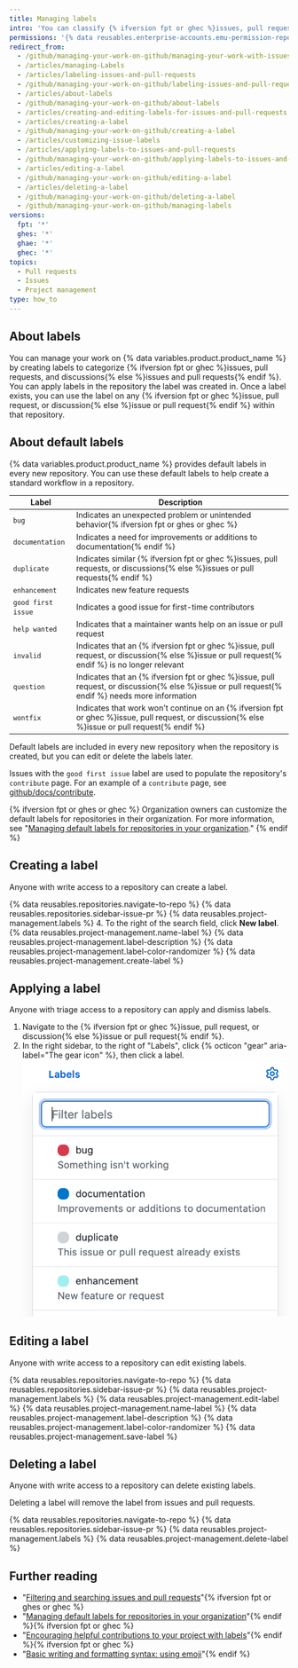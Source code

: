 ```yaml
---
title: Managing labels
intro: 'You can classify {% ifversion fpt or ghec %}issues, pull requests, and discussions{% else %}issues and pull requests{% endif %} by creating, editing, applying, and deleting labels.'
permissions: '{% data reusables.enterprise-accounts.emu-permission-repo %}'
redirect_from:
  - /github/managing-your-work-on-github/managing-your-work-with-issues-and-pull-requests/managing-labels
  - /articles/managing-Labels
  - /articles/labeling-issues-and-pull-requests
  - /github/managing-your-work-on-github/labeling-issues-and-pull-requests
  - /articles/about-labels
  - /github/managing-your-work-on-github/about-labels
  - /articles/creating-and-editing-labels-for-issues-and-pull-requests
  - /articles/creating-a-label
  - /github/managing-your-work-on-github/creating-a-label
  - /articles/customizing-issue-labels
  - /articles/applying-labels-to-issues-and-pull-requests
  - /github/managing-your-work-on-github/applying-labels-to-issues-and-pull-requests
  - /articles/editing-a-label
  - /github/managing-your-work-on-github/editing-a-label
  - /articles/deleting-a-label
  - /github/managing-your-work-on-github/deleting-a-label
  - /github/managing-your-work-on-github/managing-labels
versions:
  fpt: '*'
  ghes: '*'
  ghae: '*'
  ghec: '*'
topics:
  - Pull requests
  - Issues
  - Project management
type: how_to
---
```

## About labels

You can manage your work on {% data variables.product.product_name %} by creating labels to categorize {% ifversion fpt or ghec %}issues, pull requests, and discussions{% else %}issues and pull requests{% endif %}. You can apply labels in the repository the label was created in. Once a label exists, you can use the label on any {% ifversion fpt or ghec %}issue, pull request, or discussion{% else %}issue or pull request{% endif %} within that repository.

## About default labels

{% data variables.product.product_name %} provides default labels in every new repository. You can use these default labels to help create a standard workflow in a repository.

Label | Description
---  | ---
`bug` | Indicates an unexpected problem or unintended behavior{% ifversion fpt or ghes or ghec %}
`documentation` | Indicates a need for improvements or additions to documentation{% endif %}
`duplicate` | Indicates similar {% ifversion fpt or ghec %}issues, pull requests, or discussions{% else %}issues or pull requests{% endif %}
`enhancement` | Indicates new feature requests
`good first issue` | Indicates a good issue for first-time contributors
`help wanted` | Indicates that a maintainer wants help on an issue or pull request
`invalid` | Indicates that an {% ifversion fpt or ghec %}issue, pull request, or discussion{% else %}issue or pull request{% endif %} is no longer relevant
`question` | Indicates that an {% ifversion fpt or ghec %}issue, pull request, or discussion{% else %}issue or pull request{% endif %} needs more information
`wontfix` | Indicates that work won't continue on an {% ifversion fpt or ghec %}issue, pull request, or discussion{% else %}issue or pull request{% endif %}

Default labels are included in every new repository when the repository is created, but you can edit or delete the labels later.

Issues with the `good first issue` label are used to populate the repository's `contribute` page. For an example of a `contribute` page, see [github/docs/contribute](https://github.com/github/docs/contribute). 

{% ifversion fpt or ghes or ghec %}
Organization owners can customize the default labels for repositories in their organization. For more information, see "[Managing default labels for repositories in your organization](/articles/managing-default-labels-for-repositories-in-your-organization)."
{% endif %}

## Creating a label

Anyone with write access to a repository can create a label.

{% data reusables.repositories.navigate-to-repo %}
{% data reusables.repositories.sidebar-issue-pr %}
{% data reusables.project-management.labels %}
4. To the right of the search field, click **New label**.
{% data reusables.project-management.name-label %}
{% data reusables.project-management.label-description %}
{% data reusables.project-management.label-color-randomizer %}
{% data reusables.project-management.create-label %}

## Applying a label

Anyone with triage access to a repository can apply and dismiss labels.

1. Navigate to the {% ifversion fpt or ghec %}issue, pull request, or discussion{% else %}issue or pull request{% endif %}.
1. In the right sidebar, to the right of "Labels", click {% octicon "gear" aria-label="The gear icon" %}, then click a label.
  !["Labels" drop-down menu](/assets/images/help/issues/labels-drop-down.png)

## Editing a label

Anyone with write access to a repository can edit existing labels.

{% data reusables.repositories.navigate-to-repo %}
{% data reusables.repositories.sidebar-issue-pr %}
{% data reusables.project-management.labels %}
{% data reusables.project-management.edit-label %}
{% data reusables.project-management.name-label %}
{% data reusables.project-management.label-description %}
{% data reusables.project-management.label-color-randomizer %}
{% data reusables.project-management.save-label %}

## Deleting a label

Anyone with write access to a repository can delete existing labels.

Deleting a label will remove the label from issues and pull requests.

{% data reusables.repositories.navigate-to-repo %}
{% data reusables.repositories.sidebar-issue-pr %}
{% data reusables.project-management.labels %}
{% data reusables.project-management.delete-label %}

## Further reading
- "[Filtering and searching issues and pull requests](/issues/tracking-your-work-with-issues/filtering-and-searching-issues-and-pull-requests)"{% ifversion fpt or ghes or ghec %}
- "[Managing default labels for repositories in your organization](/articles/managing-default-labels-for-repositories-in-your-organization)"{% endif %}{% ifversion fpt or ghec %}
- "[Encouraging helpful contributions to your project with labels](/communities/setting-up-your-project-for-healthy-contributions/encouraging-helpful-contributions-to-your-project-with-labels)"{% endif %}{% ifversion fpt or ghec %}
- "[Basic writing and formatting syntax: using emoji](/get-started/writing-on-github/getting-started-with-writing-and-formatting-on-github/basic-writing-and-formatting-syntax#using-emoji)"{% endif %}
